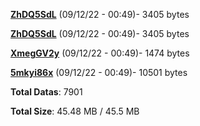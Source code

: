 [**ZhDQ5SdL**](/data/ZhDQ5SdL.txt) (09/12/22 - 00:49)- 3405 bytes

[**ZhDQ5SdL**](/data/ZhDQ5SdL.txt) (09/12/22 - 00:49)- 3405 bytes

[**XmegGV2y**](/data/XmegGV2y.txt) (09/12/22 - 00:49)- 1474 bytes

[**5mkyi86x**](/data/5mkyi86x.txt) (09/12/22 - 00:49)- 10501 bytes

**Total Datas**: 7901

**Total Size**: 45.48 MB / 45.5 MB